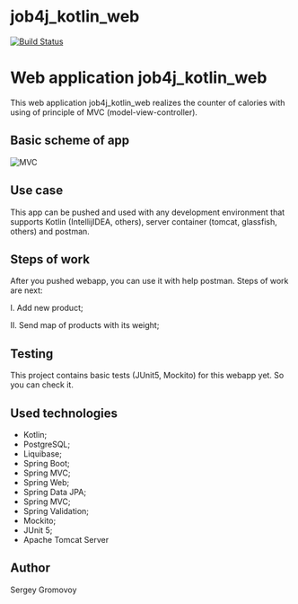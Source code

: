 # job4j_kotlin_web

[![Build Status](https://travis-ci.com/Sir-Hedgehog/job4j_kotlin_web.svg?branch=master)](https://travis-ci.org/Sir-Hedgehog/job4j_kotlin_web)

# Web application job4j_kotlin_web
This web application job4j_kotlin_web realizes the counter of calories with using of principle of MVC (model-view-controller).

## Basic scheme of app
![MVC](https://javabeat.net/wp-content/uploads/2014/02/model-1-arch.jpg)

## Use case
This app can be pushed and used with any development environment that supports Kotlin (IntellijIDEA, others), server container (tomcat, glassfish, others) and postman.

## Steps of work
After you pushed webapp, you can use it with help postman. Steps of work are next:

I. Add new product;

II. Send map of products with its weight;

## Testing
This project contains basic tests (JUnit5, Mockito) for this webapp yet. So you can check it.

## Used technologies
* Kotlin;
* PostgreSQL;
* Liquibase;
* Spring Boot;
* Spring MVC;
* Spring Web;
* Spring Data JPA;
* Spring MVC;
* Spring Validation;
* Mockito;
* JUnit 5;
* Apache Tomcat Server

## Author
Sergey Gromovoy